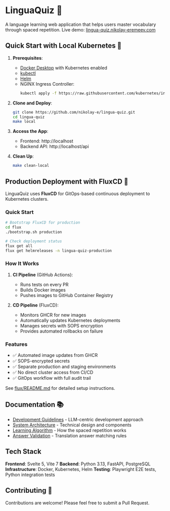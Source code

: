 # LinguaQuiz 🎯

A language learning web application that helps users master vocabulary through spaced repetition. Live demo: [lingua-quiz.nikolay-eremeev.com](https://lingua-quiz.nikolay-eremeev.com/)

## Quick Start with Local Kubernetes 🚀

1. **Prerequisites**:
   - [Docker Desktop](https://www.docker.com/products/docker-desktop/) with Kubernetes enabled
   - [kubectl](https://kubernetes.io/docs/tasks/tools/)
   - [Helm](https://helm.sh/docs/intro/install/)
   - NGINX Ingress Controller:
     ```bash
     kubectl apply -f https://raw.githubusercontent.com/kubernetes/ingress-nginx/controller-v1.10.0/deploy/static/provider/cloud/deploy.yaml
     ```

2. **Clone and Deploy**:

   ```bash
   git clone https://github.com/nikolay-e/lingua-quiz.git
   cd lingua-quiz
   make local
   ```

3. **Access the App**:
   - Frontend: http://localhost
   - Backend API: http://localhost/api

4. **Clean Up**:
   ```bash
   make clean-local
   ```

## Production Deployment with FluxCD 🚀

LinguaQuiz uses **FluxCD** for GitOps-based continuous deployment to Kubernetes clusters.

### Quick Start

```bash
# Bootstrap FluxCD for production
cd flux
./bootstrap.sh production

# Check deployment status
flux get all
flux get helmreleases -n lingua-quiz-production
```

### How It Works

1. **CI Pipeline** (GitHub Actions):
   - Runs tests on every PR
   - Builds Docker images
   - Pushes images to GitHub Container Registry

2. **CD Pipeline** (FluxCD):
   - Monitors GHCR for new images
   - Automatically updates Kubernetes deployments
   - Manages secrets with SOPS encryption
   - Provides automated rollbacks on failure

### Features

- ✅ Automated image updates from GHCR
- ✅ SOPS-encrypted secrets
- ✅ Separate production and staging environments
- ✅ No direct cluster access from CI/CD
- ✅ GitOps workflow with full audit trail

See [flux/README.md](flux/README.md) for detailed setup instructions.

## Documentation 📚

- [Development Guidelines](docs/tech.md#development--testing) - LLM-centric development approach
- [System Architecture](docs/tech.md#system-architecture) - Technical design and components
- [Learning Algorithm](docs/tech.md#learning-algorithm-quiz-core) - How the spaced repetition works
- [Answer Validation](docs/tech.md#answer-validation-logic-quiz-core) - Translation answer matching rules

## Tech Stack

**Frontend**: Svelte 5, Vite 7
**Backend**: Python 3.13, FastAPI, PostgreSQL
**Infrastructure**: Docker, Kubernetes, Helm
**Testing**: Playwright E2E tests, Python integration tests

## Contributing 🤝

Contributions are welcome! Please feel free to submit a Pull Request.
